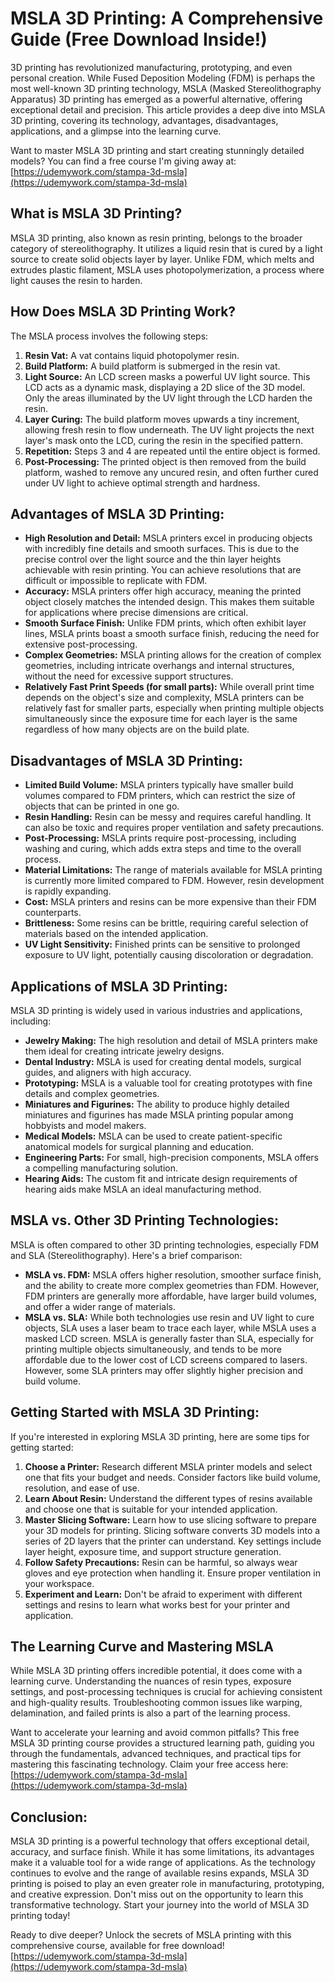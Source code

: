 # MSLA 3D Printing: A Comprehensive Guide (Free Download Inside!)

3D printing has revolutionized manufacturing, prototyping, and even personal creation. While Fused Deposition Modeling (FDM) is perhaps the most well-known 3D printing technology, MSLA (Masked Stereolithography Apparatus) 3D printing has emerged as a powerful alternative, offering exceptional detail and precision. This article provides a deep dive into MSLA 3D printing, covering its technology, advantages, disadvantages, applications, and a glimpse into the learning curve.

Want to master MSLA 3D printing and start creating stunningly detailed models? You can find a free course I'm giving away at: [https://udemywork.com/stampa-3d-msla](https://udemywork.com/stampa-3d-msla)

## What is MSLA 3D Printing?

MSLA 3D printing, also known as resin printing, belongs to the broader category of stereolithography. It utilizes a liquid resin that is cured by a light source to create solid objects layer by layer. Unlike FDM, which melts and extrudes plastic filament, MSLA uses photopolymerization, a process where light causes the resin to harden.

## How Does MSLA 3D Printing Work?

The MSLA process involves the following steps:

1.  **Resin Vat:** A vat contains liquid photopolymer resin.
2.  **Build Platform:** A build platform is submerged in the resin vat.
3.  **Light Source:** An LCD screen masks a powerful UV light source. This LCD acts as a dynamic mask, displaying a 2D slice of the 3D model. Only the areas illuminated by the UV light through the LCD harden the resin.
4.  **Layer Curing:** The build platform moves upwards a tiny increment, allowing fresh resin to flow underneath. The UV light projects the next layer's mask onto the LCD, curing the resin in the specified pattern.
5.  **Repetition:** Steps 3 and 4 are repeated until the entire object is formed.
6.  **Post-Processing:** The printed object is then removed from the build platform, washed to remove any uncured resin, and often further cured under UV light to achieve optimal strength and hardness.

## Advantages of MSLA 3D Printing:

*   **High Resolution and Detail:** MSLA printers excel in producing objects with incredibly fine details and smooth surfaces. This is due to the precise control over the light source and the thin layer heights achievable with resin printing. You can achieve resolutions that are difficult or impossible to replicate with FDM.
*   **Accuracy:** MSLA printers offer high accuracy, meaning the printed object closely matches the intended design. This makes them suitable for applications where precise dimensions are critical.
*   **Smooth Surface Finish:** Unlike FDM prints, which often exhibit layer lines, MSLA prints boast a smooth surface finish, reducing the need for extensive post-processing.
*   **Complex Geometries:** MSLA printing allows for the creation of complex geometries, including intricate overhangs and internal structures, without the need for excessive support structures.
*   **Relatively Fast Print Speeds (for small parts):** While overall print time depends on the object's size and complexity, MSLA printers can be relatively fast for smaller parts, especially when printing multiple objects simultaneously since the exposure time for each layer is the same regardless of how many objects are on the build plate.

## Disadvantages of MSLA 3D Printing:

*   **Limited Build Volume:** MSLA printers typically have smaller build volumes compared to FDM printers, which can restrict the size of objects that can be printed in one go.
*   **Resin Handling:** Resin can be messy and requires careful handling. It can also be toxic and requires proper ventilation and safety precautions.
*   **Post-Processing:** MSLA prints require post-processing, including washing and curing, which adds extra steps and time to the overall process.
*   **Material Limitations:** The range of materials available for MSLA printing is currently more limited compared to FDM. However, resin development is rapidly expanding.
*   **Cost:** MSLA printers and resins can be more expensive than their FDM counterparts.
*   **Brittleness:** Some resins can be brittle, requiring careful selection of materials based on the intended application.
*   **UV Light Sensitivity:** Finished prints can be sensitive to prolonged exposure to UV light, potentially causing discoloration or degradation.

## Applications of MSLA 3D Printing:

MSLA 3D printing is widely used in various industries and applications, including:

*   **Jewelry Making:** The high resolution and detail of MSLA printers make them ideal for creating intricate jewelry designs.
*   **Dental Industry:** MSLA is used for creating dental models, surgical guides, and aligners with high accuracy.
*   **Prototyping:** MSLA is a valuable tool for creating prototypes with fine details and complex geometries.
*   **Miniatures and Figurines:** The ability to produce highly detailed miniatures and figurines has made MSLA printing popular among hobbyists and model makers.
*   **Medical Models:** MSLA can be used to create patient-specific anatomical models for surgical planning and education.
*   **Engineering Parts:**  For small, high-precision components, MSLA offers a compelling manufacturing solution.
*   **Hearing Aids:** The custom fit and intricate design requirements of hearing aids make MSLA an ideal manufacturing method.

## MSLA vs. Other 3D Printing Technologies:

MSLA is often compared to other 3D printing technologies, especially FDM and SLA (Stereolithography). Here's a brief comparison:

*   **MSLA vs. FDM:** MSLA offers higher resolution, smoother surface finish, and the ability to create more complex geometries than FDM. However, FDM printers are generally more affordable, have larger build volumes, and offer a wider range of materials.
*   **MSLA vs. SLA:**  While both technologies use resin and UV light to cure objects, SLA uses a laser beam to trace each layer, while MSLA uses a masked LCD screen. MSLA is generally faster than SLA, especially for printing multiple objects simultaneously, and tends to be more affordable due to the lower cost of LCD screens compared to lasers. However, some SLA printers may offer slightly higher precision and build volume.

## Getting Started with MSLA 3D Printing:

If you're interested in exploring MSLA 3D printing, here are some tips for getting started:

1.  **Choose a Printer:** Research different MSLA printer models and select one that fits your budget and needs. Consider factors like build volume, resolution, and ease of use.
2.  **Learn About Resin:** Understand the different types of resins available and choose one that is suitable for your intended application.
3.  **Master Slicing Software:** Learn how to use slicing software to prepare your 3D models for printing. Slicing software converts 3D models into a series of 2D layers that the printer can understand. Key settings include layer height, exposure time, and support structure generation.
4.  **Follow Safety Precautions:** Resin can be harmful, so always wear gloves and eye protection when handling it. Ensure proper ventilation in your workspace.
5.  **Experiment and Learn:** Don't be afraid to experiment with different settings and resins to learn what works best for your printer and application.

## The Learning Curve and Mastering MSLA

While MSLA 3D printing offers incredible potential, it does come with a learning curve. Understanding the nuances of resin types, exposure settings, and post-processing techniques is crucial for achieving consistent and high-quality results. Troubleshooting common issues like warping, delamination, and failed prints is also a part of the learning process.

Want to accelerate your learning and avoid common pitfalls? This free MSLA 3D printing course provides a structured learning path, guiding you through the fundamentals, advanced techniques, and practical tips for mastering this fascinating technology. Claim your free access here: [https://udemywork.com/stampa-3d-msla](https://udemywork.com/stampa-3d-msla)

## Conclusion:

MSLA 3D printing is a powerful technology that offers exceptional detail, accuracy, and surface finish. While it has some limitations, its advantages make it a valuable tool for a wide range of applications. As the technology continues to evolve and the range of available resins expands, MSLA 3D printing is poised to play an even greater role in manufacturing, prototyping, and creative expression. Don't miss out on the opportunity to learn this transformative technology. Start your journey into the world of MSLA 3D printing today!

Ready to dive deeper?  Unlock the secrets of MSLA printing with this comprehensive course, available for free download! [https://udemywork.com/stampa-3d-msla](https://udemywork.com/stampa-3d-msla)
